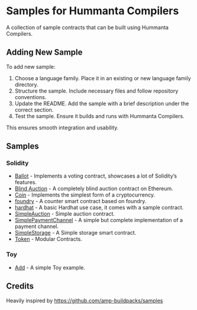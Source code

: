 # Samples for Hummanta Compilers

A collection of sample contracts that can be built using Hummanta Compilers.

## Adding New Sample

To add new sample:

1. Choose a language family. Place it in an existing or new language family directory.
2. Structure the sample. Include necessary files and follow repository conventions.
3. Update the README. Add the sample with a brief description under the correct section.
4. Test the sample. Ensure it builds and runs with Hummanta Compilers.

This ensures smooth integration and usability.

## Samples

### Solidity

- [Ballot](./solidity/ballot/) - Implements a voting contract, showcases a lot of Solidity’s features.
- [Blind Auction](./solidity/blind-auction/) -  A completely blind auction contract on Ethereum.
- [Coin](./solidity/coin/) - Implements the simplest form of a cryptocurrency.
- [foundry](./solidity/foundry/) - A counter smart contract based on foundry.
- [hardhat](./solidity/hardhat/) - A basic Hardhat use case, it comes with a sample contract.
- [SimpleAuction](./solidity/simple-auction/) - Simple auction contract.
- [SimplePaymentChannel](./solidity/simple-payment-channel/) - A simple but complete implementation of a payment channel.
- [SimpleStorage](./solidity/simple-storage/) - A Simple storage smart contract.
- [Token](./solidity/token/) - Modular Contracts.

### Toy

- [Add](./toy/) - A simple Toy example.

## Credits

Heavily inspired by https://github.com/amp-buildpacks/samples
